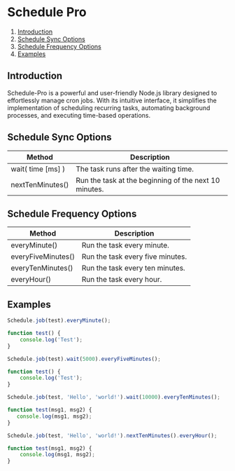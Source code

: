 # Schedule Pro

1. [Introduction](#introduction)
2. [Schedule Sync Options](#schedule-sync-options)
3. [Schedule Frequency Options](#schedule-frequency-options)
4. [Examples](#examples)

## Introduction
Schedule-Pro is a powerful and user-friendly Node.js library designed to effortlessly manage cron jobs. With its intuitive interface,
it simplifies the implementation of scheduling recurring tasks, automating background processes, and executing time-based
operations.

## Schedule Sync Options

| Method            | Description                                           |
|-------------------|-------------------------------------------------------|
| wait( time [ms] ) | The task runs after the waiting time.                 |
| nextTenMinutes()  | Run the task at the beginning of the next 10 minutes. |


## Schedule Frequency Options

| Method             | Description                      |
|--------------------|----------------------------------|
| everyMinute()      | Run the task every minute.       |
| everyFiveMinutes() | Run the task every five minutes. |
| everyTenMinutes()  | Run the task every ten minutes.  |
| everyHour()        | Run the task every hour.         |

## Examples
```js
Schedule.job(test).everyMinute();

function test() {
    console.log('Test');
}
```

```js
Schedule.job(test).wait(5000).everyFiveMinutes();

function test() {
    console.log('Test');
}
```

```js
Schedule.job(test, 'Hello', 'world!').wait(10000).everyTenMinutes();

function test(msg1, msg2) {
   console.log(msg1, msg2);
}
```

```js
Schedule.job(test, 'Hello', 'world!').nextTenMinutes().everyHour();

function test(msg1, msg2) {
    console.log(msg1, msg2);
}
```